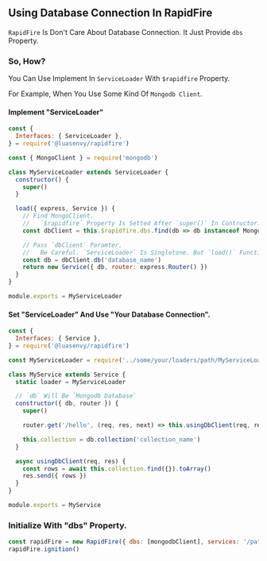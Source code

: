 ## Using Database Connection In RapidFire

`RapidFire` Is Don't Care About Database Connection. It Just Provide `dbs` Property.

### So, How?

You Can Use Implement In `ServiceLoader` With `$rapidfire` Property.

For Example, When You Use Some Kind Of `Mongodb Client`.

#### Implement "ServiceLoader"

```javascript
const {
  Interfaces: { ServiceLoader },
} = require('@luasenvy/rapidfire')

const { MongoClient } = require('mongodb')

class MyServiceLoader extends ServiceLoader {
  constructor() {
    super()
  }

  load({ express, Service }) {
    // Find MongoClient.
    //   `$rapidfire` Property Is Setted After `super()` In Contructor.
    const dbClient = this.$rapidfire.dbs.find(db => db instanceof MongoClient)

    // Pass `dbClient` Paramter.
    //   Be Careful. `ServiceLoader` Is Singletone. But `load()` Function Is Called As Many As The Number Of `Services` Using This `ServiceLoader`.
    const db = dbClient.db('database_name')
    return new Service({ db, router: express.Router() })
  }
}

module.exports = MyServiceLoader
```

#### Set "ServiceLoader" And Use "Your Database Connection".

```javascript
const {
  Interfaces: { Service },
} = require('@luasenvy/rapidfire')

const MyServiceLoader = require('../some/your/loaders/path/MyServiceLoader')

class MyService extends Service {
  static loader = MyServiceLoader

  // `db` Will Be `Mongodb Database`
  constructor({ db, router }) {
    super()

    router.get('/hello', (req, res, next) => this.usingDbClient(req, res).catch(next))

    this.collection = db.collection('collection_name')
  }

  async usingDbClient(req, res) {
    const rows = await this.collection.find({}).toArray()
    res.send({ rows })
  }
}

module.exports = MyService
```

### Initialize With "dbs" Property.

```javascript
const rapidFire = new RapidFire({ dbs: [mongodbClient], services: '/path/your/services', loaders: '/path/your/loaders' })
rapidFire.ignition()
```
